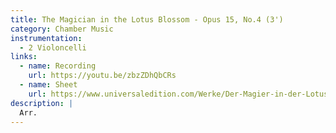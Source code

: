 ```yaml
---
title: The Magician in the Lotus Blossom - Opus 15, No.4 (3')
category: Chamber Music
instrumentation:
  - 2 Violoncelli
links:
  - name: Recording
    url: https://youtu.be/zbzZDhQbCRs
  - name: Sheet
    url: https://www.universaledition.com/Werke/Der-Magier-in-der-Lotusbluete/P0315459
description: |
  Arr.
---
```

